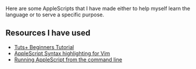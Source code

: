 Here are some AppleScripts that I have made either to help myself learn the
language or to serve a specific purpose.

## Resources I have used

* [Tuts+ Beginners Tutorial](http://computers.tutsplus.com/tutorials/the-ultimate-beginners-guide-to-applescript--mac-3436)
* [AppleScript Syntax highlighting for Vim](https://github.com/vim-scripts/applescript.vim)
* [Running AppleScript from the command line](http://www.maclife.com/article/columns/terminal_101_running_applescripts_terminal)
